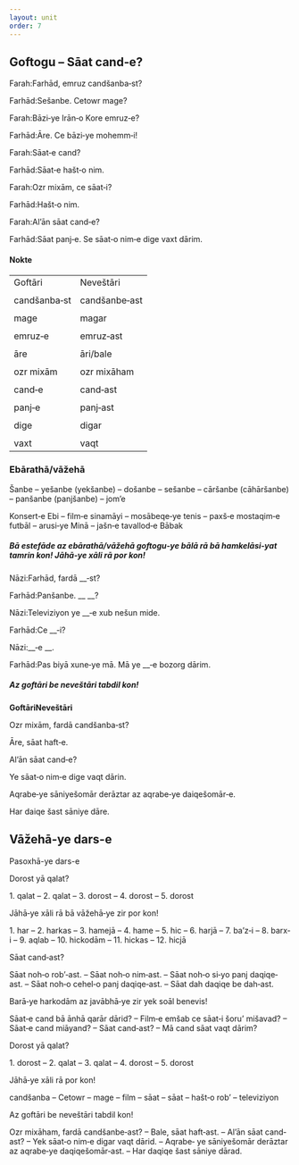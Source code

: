```yaml
---
layout: unit
order: 7
---
```





## Goftogu – Sāat cand‐e?

Farah:Farhād, emruz candšanba‐st?

Farhād:Sešanbe. Cetowr mage?

Farah:Bāzi‐ye Irān‐o Kore emruz‐e?

Farhād:Āre. Ce bāzi‐ye mohemm‐i!

Farah:Sāat‐e cand?

Farhād:Sāat‐e hašt‐o nim.

Farah:Ozr mixām, ce sāat‐i?

Farhād:Hašt‐o nim.

Farah:Al’ān sāat cand‐e?

Farhād:Sāat panj‐e. Se sāat‐o nim‐e dige vaxt dārim.

#### Nokte

|              |               |
|------------|------------- |
| Goftāri      | Neveštāri     |
|              |               |
| candšanba‐st | candšanbe‐ast |
|              |               |
| mage         | magar         |
|              |               |
| emruz‐e      | emruz‐ast     |
|              |               |
| āre          | āri/bale      |
|              |               |
| ozr mixām    | ozr mixāham   |
|              |               |
| cand‐e       | cand‐ast      |
|              |               |
| panj‐e       | panj‐ast      |
|              |               |
| dige         | digar         |
|              |               |
| vaxt         | vaqt          |

### Ebārathā/vāžehā

Šanbe – yešanbe (yekšanbe) – došanbe – sešanbe – cāršanbe (cāhāršanbe) – panšanbe (panjšanbe) – jom’e

Konsert‐e Ebi – film‐e sinamāyi – mosābeqe‐ye tenis – paxš‐e mostaqim‐e futbāl – arusi‐ye Minā – jašn‐e tavallod‐e Bābak

##### Bā estefāde az ebārathā/vāžehā goftogu‐ye bālā rā bā hamkelāsi‐yat tamrin kon! Jāhā‐ye xāli rā por kon!

Nāzi:Farhād, fardā \_\_‐st?

Farhād:Panšanbe. \_\_ \_\_?

Nāzi:Televiziyon ye \_\_‐e xub nešun mide.

Farhād:Ce \_\_‐i?

Nāzi:\_\_‐e \_\_.

Farhād:Pas biyā xune‐ye mā. Mā ye \_\_‐e bozorg dārim.

##### Az goftāri be neveštāri tabdil kon!

**GoftāriNeveštāri**

Ozr mixām, fardā candšanba‐st?

Āre, sāat haft‐e.

Al’ān sāat cand‐e?

Ye sāat‐o nim‐e dige vaqt dārin.

Aqrabe‐ye sāniyešomār derāztar az aqrabe‐ye daiqešomār‐e.

Har daiqe šast sāniye dāre.

## Vāžehā-ye dars-e 

Pasoxhā-ye dars-e 

Dorost yā qalat?

1\. qalat – 2. qalat – 3. dorost – 4. dorost – 5. dorost

Jāhā‐ye xāli rā bā vāžehā‐ye zir por kon!

1\. har – 2. harkas – 3. hamejā – 4. hame – 5. hic – 6. harjā – 7. ba’z‐i – 8. barx‐i – 9. aqlab – 10. hickodām – 11. hickas – 12. hicjā

Sāat cand‐ast?

Sāat noh‐o rob’‐ast. – Sāat noh‐o nim‐ast. – Sāat noh‐o si‐yo panj daqiqe‐ast. – Sāat noh‐o cehel‐o panj daqiqe‐ast. – Sāat dah daqiqe be dah‐ast.

Barā‐ye harkodām az javābhā‐ye zir yek soāl benevis!

Sāat‐e cand bā ānhā qarār dārid? – Film‐e emšab ce sāat‐i šoru’ mišavad? – Sāat‐e cand miāyand? – Sāat cand‐ast? – Mā cand sāat vaqt dārim?

Dorost yā qalat?

1\. dorost – 2. qalat – 3. qalat – 4. dorost – 5. dorost

Jāhā‐ye xāli rā por kon!

candšanba – Cetowr – mage – film – sāat – sāat – hašt‐o rob’ – televiziyon

Az goftāri be neveštāri tabdil kon!

Ozr mixāham, fardā candšanbe‐ast? – Bale, sāat haft‐ast. – Al’ān sāat cand‐ast? – Yek sāat‐o nim‐e digar vaqt dārid. – Aqrabe‐ ye sāniyešomār derāztar az aqrabe‐ye daqiqešomār‐ast. – Har daqiqe šast sāniye dārad.

